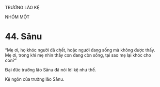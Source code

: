 TRƯỞNG LÃO KỆ

NHÓM MỘT

# 44. Sānu

“Mẹ ơi, họ khóc người đã chết, hoặc người đang sống mà không được thấy. Mẹ ơi, trong khi mẹ nhìn thấy con đang còn sống, tại sao mẹ lại khóc cho con?”

Đại đức trưởng lão Sānu đã nói lời kệ như thế.

Kệ ngôn của trưởng lão Sānu.
